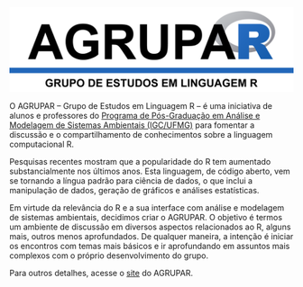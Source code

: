 ![AGRUPAR](Agrupar.png)

O AGRUPAR – Grupo de Estudos em Linguagem R – é uma iniciativa de alunos e professores do [Programa de Pós-Graduação em Análise e Modelagem de Sistemas Ambientais (IGC/UFMG)](http://www.igc.ufmg.br/index.php?option=com_content&view=article&id=331:pos-graduacao-em-analise-e-modelagem-de-sistemas-ambientais&catid=2:uncategorised) para fomentar a discussão e o compartilhamento de conhecimentos sobre a linguagem computacional R.

Pesquisas recentes mostram que a popularidade do R tem aumentado substancialmente nos últimos anos. Esta linguagem, de código aberto, vem se tornando a língua padrão para ciência de dados, o que inclui a manipulação de dados, geração de gráficos e análises estatísticas.

Em virtude da relevância do R e a sua interface com análise e modelagem de sistemas ambientais, decidimos criar o AGRUPAR. O objetivo é termos um ambiente de discussão em diversos aspectos relacionados ao R, alguns mais, outros menos aprofundados. De qualquer maneira, a intenção é iniciar os encontros com temas mais básicos e ir aprofundando em assuntos mais complexos com o próprio desenvolvimento do grupo.

Para outros detalhes, acesse o [site](http://agrupar.cf) do AGRUPAR.
